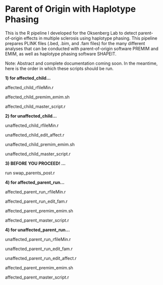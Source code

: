 # Parent of Origin with Haplotype Phasing 
This is the R pipeline I developed for the Oksenberg Lab to detect parent-of-origin effects in multiple sclerosis using haplotype phasing. This pipeline prepares PLINK files (.bed, .bim, and .fam files) for the many different analyses that can be conducted with parent-of-origin software PREMIM and EMIM, as well as haplotype phasing software SHAPEIT.  

Note: Abstract and complete documentation coming soon. In the meantime, here is the order in which these scripts should be run.

**1) for affected_child...**

affected_child_rfileMin.r

affected_child_premim_emim.sh

affected_child_master_script.r


**2) for unaffected_child...**

unaffected_child_rfileMin.r

unaffected_child_edit_affect.r

unaffected_child_premim_emim.sh

unaffected_child_master_script.r


**3) BEFORE YOU PROCEED! ...**

run swap_parents_post.r


**4) for affected_parent_run...**

affected_parent_run_rfileMin.r

affected_parent_run_edit_fam.r

affected_parent_premim_emim.sh

affected_parent_master_script.r


**4) for unaffected_parent_run...**

unaffected_parent_run_rfileMin.r

unaffected_parent_run_edit_fam.r

unaffected_parent_run_edit_affect.r

affected_parent_premim_emim.sh

affected_parent_master_script.r

